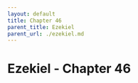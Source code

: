 ```yaml
---
layout: default
title: Chapter 46
parent_title: Ezekiel
parent_url: ./ezekiel.md
---
```


# Ezekiel - Chapter 46

